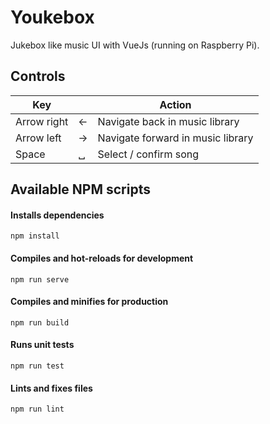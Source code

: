 # Youkebox

Jukebox like music UI with VueJs (running on Raspberry Pi).

## Controls
| Key | | Action |
|-|-|-|
| Arrow right | ← | Navigate back in music library |
| Arrow left | → | Navigate forward in music library |
| Space | ␣ | Select / confirm song |

## Available NPM scripts

#### Installs dependencies
```
npm install
```

#### Compiles and hot-reloads for development
```
npm run serve
```

#### Compiles and minifies for production
```
npm run build
```

#### Runs unit tests
```
npm run test
```

#### Lints and fixes files
```
npm run lint
```